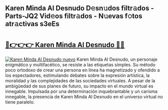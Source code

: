 ## Karen Minda Al Desnudo D𝚎sn𝚞dos filtr𝚊dos - Parts-JQ2 Vid𝚎os filtr𝚊dos - N𝚞evas f𝚘tos atr𝚊ctivas s3eEs

# <h2><a href="http://mb2x29x.tromn.icu/?c=Karen+Minda+Al+Desnudo">🔗👉👉👉 Karen Minda Al Desnudo 🔗🔗</a></h2>

[![Karen Minda Al Desnudo nuevo](https://i.imgur.com/pEAQMta.gif)](http://mb2x29x.tromn.icu/?c=Karen+Minda+Al+Desnudo)
Karen Minda Al Desnudo, un personaje enigmático y multifacético, se resiste a las etiquetas simples. Su método poco ortodoxo de crear una persona en línea ha magnetizado y ofendido a los espectadores, estimulando debates sobre la expresión artística, la moralidad y las complejidades de las sociedades virtuales. A pesar de la ambigüedad de sus planes de futuro, su impacto en el mundo virtual es innegable. Impulsada por una determinación inquebrantable y un carisma innegable, la presencia de Karen Minda Al Desnudo en el universo virtual no tiene paralelo.
